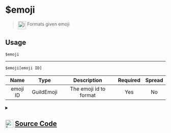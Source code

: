 # $emoji
> <img align="top" src="https://upload.wikimedia.org/wikipedia/commons/thumb/e/e4/Infobox_info_icon.svg/160px-Infobox_info_icon.svg.png?20150409153300" alt="image" width="25" height="auto"> Formats given emoji
## Usage
```
$emoji
```
---
```
$emoji[emoji ID]
```
| Name | Type | Description | Required | Spread
| :---: | :---: | :---: | :---: | :---: |
emoji ID | GuildEmoji | The emoji id to format | Yes | No
<details>
<summary>
    
## <img align="top" src="https://cdn4.iconfinder.com/data/icons/iconsimple-logotypes/512/github-512.png" alt="image" width="25" height="auto">  [Source Code](https://github.com/tryforge/ForgeScript-V2/blob/main/src/native/emoji.ts)
    
</summary>
    
```ts
import { ArgType, NativeFunction, Return } from "../structures"

export default new NativeFunction({
    name: "$emoji",
    version: "1.0.0",
    description: "Formats given emoji",
    brackets: false,
    unwrap: true,
    args: [
        {
            name: "emoji ID",
            description: "The emoji id to format",
            rest: false,
            type: ArgType.GuildEmoji,
            required: true
        }
    ],
    execute(ctx, [ emoji ]) {
        emoji ?? ctx.emoji
        return Return.success(
            emoji?.toString()
        )
    },
})
```
    
</details>